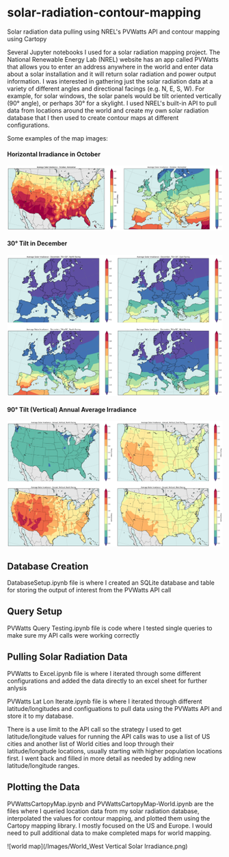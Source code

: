 # solar-radiation-contour-mapping
 Solar radiation data pulling using NREL's PVWatts API and contour mapping using Cartopy

Several Jupyter notebooks I used for a solar radiation mapping project. The National Renewable Energy Lab (NREL) website has an app called PVWatts that allows you to enter an address anywhere in the world and enter data about a solar installation and it will return solar radiation and power output information. I was interested in gathering just the solar radiation data at a variety of different angles and directional facings (e.g. N, E, S, W). For example, for solar windows, the solar panels would be tilt oriented vertically (90° angle), or perhaps 30° for a skylight. I used NREL's built-in API to pull data from locations around the world and create my own solar radiation database that I then used to create contour maps at different configurations. 

Some examples of the map images:

#### Horizontal Irradiance in October
![example3](/Images/Example3.png)

#### 30° Tilt in December
![example2](/Images/Example2.png)

#### 90° Tilt (Vertical) Annual Average Irradiance
![example1](/Images/Example1.png)


## Database Creation
DatabaseSetup.ipynb file is where I created an SQLite database and table for storing the output of interest from the PVWatts API call

## Query Setup
PVWatts Query Testing.ipynb file is code where I tested single queries to make sure my API calls were working correctly 

## Pulling Solar Radiation Data
PVWatts to Excel.ipynb file is where I iterated through some different configurations and added the data directly to an excel sheet for further anlysis

PVWatts Lat Lon Iterate.ipynb file is where I iterated through different latitude/longitudes and configuations to pull data using the PVWatts API and store it to my database. 

There is a use limit to the API call so the strategy I used to get latitude/longitude values for running the API calls was to use a list of US cities and another list of World cities and loop through their latitude/longitude locations, usually starting with higher population locations first. I went back and filled in more detail as needed by adding new latitude/longitude ranges.  

## Plotting the Data
PVWattsCartopyMap.ipynb and PVWattsCartopyMap-World.ipynb are the files where I queried location data from my solar radiation database, interpolated the values for contour mapping, and plotted them using the Cartopy mapping library. I mostly focused on the US and Europe. I would need to pull additional data to make completed maps for world mapping.

![world map](/Images/World_West Vertical Solar Irradiance.png)
